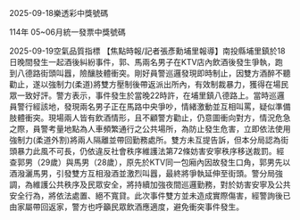 
2025-09-18樂透彩中獎號碼

                                
114年 05~06月統一發票中獎號碼
                             
2025-09-19空氣品質指標
                              【焦點時報/記者張彥勳埔里報導】南投縣埔里鎮於18日晚間發生一起酒後糾紛事件，郭、馬兩名男子在KTV店內飲酒後發生爭執，跑到八德路街頭叫囂，險釀肢體衝突。剛好員警巡邏發現即時制止，因雙方酒醉不聽勸止，遂以強制力(柔道)將雙方壓制後帶返派出所內，有效制裁暴力，獲得在場民眾一致好評。警方表示，事件發生於當晚22時許，在埔里鎮八德路上。當時巡邏員警行經該地，發現兩名男子正在馬路中央爭吵，情緒激動並互相叫罵，疑似準備肢體衝突。現場兩人皆有飲酒情形，且不顧警方勸止，仍意圖衝向對方，情況危急之際，員警考量地點為人車頻繁通行之公共場所，為防止發生危害，立即依法使用強制力(柔道外割)將兩人隔離並帶回勤務處所。雙方未互提告訴，但本分局認為街頭暴力此風不可長，仍依違反社會秩序維護法第72條妨害安寧秩序移送裁罰。經查郭男（29歲）與馬男（28歲），原先於KTV同一包廂內因故發生口角，郭男先以酒潑灑馬男，引發雙方互相潑酒並激烈叫囂，最終將爭執延伸至街頭。警分局強調，為維護公共秩序及民眾安全，將持續加強夜間巡邏勤務，對於妨害安寧及公共安全行為，將依法處置、絕不寬貸。此次事件雙方並未造成實際傷害，經警詢後已由家屬帶回返家，警方也呼籲民眾飲酒應適度，避免衝突事件發生。